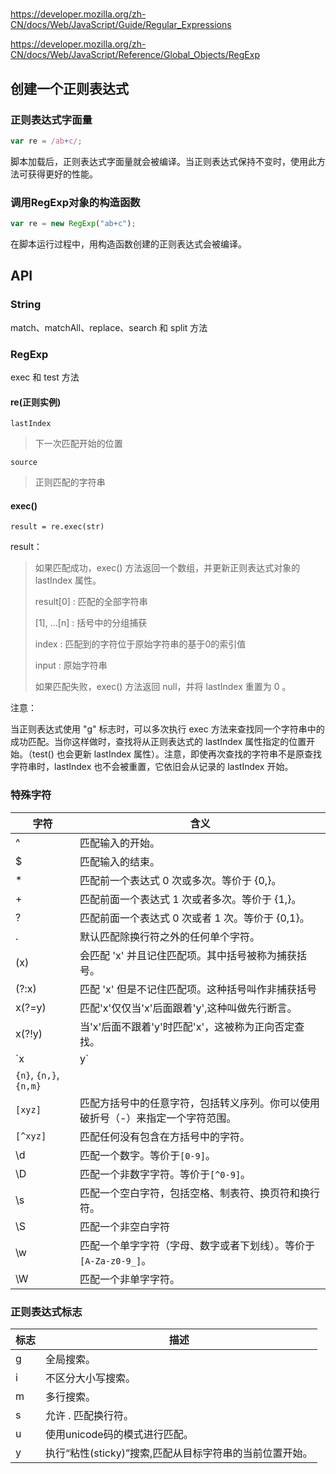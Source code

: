 #

<https://developer.mozilla.org/zh-CN/docs/Web/JavaScript/Guide/Regular_Expressions>

<https://developer.mozilla.org/zh-CN/docs/Web/JavaScript/Reference/Global_Objects/RegExp>

## 创建一个正则表达式

### 正则表达式字面量

```js
var re = /ab+c/;
```

脚本加载后，正则表达式字面量就会被编译。当正则表达式保持不变时，使用此方法可获得更好的性能。

### 调用RegExp对象的构造函数

```js
var re = new RegExp("ab+c");
```

在脚本运行过程中，用构造函数创建的正则表达式会被编译。

## API

### String

match、matchAll、replace、search 和 split 方法

### RegExp

exec 和 test 方法

#### re(正则实例)

`lastIndex`
>下一次匹配开始的位置

`source`
>正则匹配的字符串

#### exec()

`result = re.exec(str)`

result：
>如果匹配成功，exec() 方法返回一个数组，并更新正则表达式对象的 lastIndex 属性。
>
>result[0] : 匹配的全部字符串
>
>[1], ...[n] : 括号中的分组捕获
>
>index : 匹配到的字符位于原始字符串的基于0的索引值
>
>input : 原始字符串
>
>如果匹配失败，exec() 方法返回 null，并将 lastIndex 重置为 0 。

注意：

当正则表达式使用 "g" 标志时，可以多次执行 exec 方法来查找同一个字符串中的成功匹配。当你这样做时，查找将从正则表达式的 lastIndex 属性指定的位置开始。（test() 也会更新 lastIndex 属性）。注意，即使再次查找的字符串不是原查找字符串时，lastIndex 也不会被重置，它依旧会从记录的 lastIndex 开始。

### 特殊字符

| 字符                   | 含义                                                                            |
| ---------------------- | ------------------------------------------------------------------------------- |
| ^                      | 匹配输入的开始。                                                                |
| $                      | 匹配输入的结束。                                                                |
| *                      | 匹配前一个表达式 0 次或多次。等价于 {0,}。                                      |
| +                      | 匹配前面一个表达式 1 次或者多次。等价于 {1,}。                                  |
| ?                      | 匹配前面一个表达式 0 次或者 1 次。等价于 {0,1}。                                |
| .                      | 默认匹配除换行符之外的任何单个字符。                                            |
| (x)                    | 会匹配 'x' 并且记住匹配项。其中括号被称为捕获括号。                             |
| (?:x)                  | 匹配 'x' 但是不记住匹配项。这种括号叫作非捕获括号                               |
| x(?=y)                 | 匹配'x'仅仅当'x'后面跟着'y',这种叫做先行断言。                                  |
| x(?!y)                 | 当'x'后面不跟着'y'时匹配'x'，这被称为正向否定查找。                             |
| `x|y`                  | 匹配‘x’或者‘y’。                                                                |
| `{n}`, `{n,}`, `{n,m}` |
| `[xyz]`                | 匹配方括号中的任意字符，包括转义序列。你可以使用破折号（-）来指定一个字符范围。 |
| `[^xyz]`               | 匹配任何没有包含在方括号中的字符。                                              |
| \d                     | 匹配一个数字。等价于`[0-9]`。                                                   |
| \D                     | 匹配一个非数字字符。等价于`[^0-9]`。                                            |
| \s                     | 匹配一个空白字符，包括空格、制表符、换页符和换行符。                            |
| \S                     | 匹配一个非空白字符                                                              |
| \w                     | 匹配一个单字字符（字母、数字或者下划线）。等价于`[A-Za-z0-9_]`。                |
| \W                     | 匹配一个非单字字符。                                                            |

### 正则表达式标志

| 标志 | 描述                                                    |
| ---- | ------------------------------------------------------- |
| g    | 全局搜索。                                              |
| i    | 不区分大小写搜索。                                      |
| m    | 多行搜索。                                              |
| s    | 允许 . 匹配换行符。                                     |
| u    | 使用unicode码的模式进行匹配。                           |
| y    | 执行“粘性(sticky)”搜索,匹配从目标字符串的当前位置开始。 |